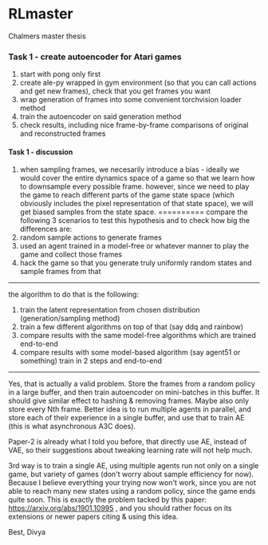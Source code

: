 # RLmaster
Chalmers master thesis 


### Task 1 - create autoencoder for Atari games
1. start with pong only first
2. create ale-py wrapped in gym environment (so that you can call actions and get new frames), check that you get frames you want
3. wrap generation of frames into some convenient torchvision loader method
4. train the autoencoder on said generation method
5. check results, including nice frame-by-frame comparisons of original and reconstructed frames


#### Task 1 - discussion
1. when sampling frames, we necesarily introduce a bias - ideally we would cover the entire
dynamics space of a game so that we learn how to downsample every possible frame.
however, since we need to play the game to reach different parts of the game state space
(which obviously includes the pixel representation of that state space),
we will get biased samples from the state space. 
==========
compare the following 3 scenarios to test this hypothesis and to check how big the differences are:
1. random sample actions to generate frames
2. used an agent trained in a model-free or whatever manner to play the game and collect those frames
3. hack the game so that you generate truly uniformly random states and sample frames from that
--------------
the algorithm to do that is the following:
1. train the latent representation from chosen distribution (generation/sampling method)
2. train a few different algorithms on top of that (say ddq and rainbow)
3. compare results with the same model-free algorithms which are trained end-to-end
4. compare results with some model-based algorithm (say agent51 or something) train in 2 steps and end-to-end

----------------------------------


Yes, that is actually a valid problem. Store the frames from a random policy in a large buffer, and then train autoencoder on mini-batches in this buffer. It should give similar effect to hashing & removing frames. Maybe also only store every Nth frame. Better idea is to run multiple agents in parallel, and store each of their experience in a single buffer, and use that to train AE (this is what asynchronous A3C does).


Paper-2 is already what I told you before, that directly use AE, instead of VAE, so their suggestions about tweaking learning rate will not help much.


3rd way is to train a single AE, using multiple agents run not only on a single game, but variety of games (don't worry about sample efficiency for now). Because I believe everything your trying now won't work, since you are not able to reach many new states using a random policy, since the game ends quite soon. This is exactly the problem tacked by this paper: https://arxiv.org/abs/1901.10995 , and you should rather focus on its extensions or newer papers citing & using this idea.



Best,
Divya

